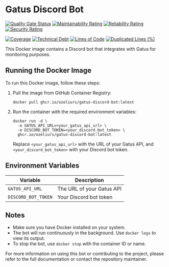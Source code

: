# Gatus Discord Bot

[![Quality Gate Status](https://sonarqube.devops-tools.apoorva64.com/api/project_badges/measure?project=Gatus-Discord-Bot&metric=alert_status&token=sqb_a337794bbf49e6f4cf41ed9be7420fbbfd413162)](https://sonarqube.devops-tools.apoorva64.com/dashboard?id=Gatus-Discord-Bot)
[![Maintainability Rating](https://sonarqube.devops-tools.apoorva64.com/api/project_badges/measure?project=Gatus-Discord-Bot&metric=sqale_rating&token=sqb_a337794bbf49e6f4cf41ed9be7420fbbfd413162)](https://sonarqube.devops-tools.apoorva64.com/dashboard?id=Gatus-Discord-Bot)
[![Reliability Rating](https://sonarqube.devops-tools.apoorva64.com/api/project_badges/measure?project=Gatus-Discord-Bot&metric=reliability_rating&token=sqb_a337794bbf49e6f4cf41ed9be7420fbbfd413162)](https://sonarqube.devops-tools.apoorva64.com/dashboard?id=Gatus-Discord-Bot)
[![Security Rating](https://sonarqube.devops-tools.apoorva64.com/api/project_badges/measure?project=Gatus-Discord-Bot&metric=security_rating&token=sqb_a337794bbf49e6f4cf41ed9be7420fbbfd413162)](https://sonarqube.devops-tools.apoorva64.com/dashboard?id=Gatus-Discord-Bot)

[![Coverage](https://sonarqube.devops-tools.apoorva64.com/api/project_badges/measure?project=Gatus-Discord-Bot&metric=coverage&token=sqb_a337794bbf49e6f4cf41ed9be7420fbbfd413162)](https://sonarqube.devops-tools.apoorva64.com/dashboard?id=Gatus-Discord-Bot)
[![Technical Debt](https://sonarqube.devops-tools.apoorva64.com/api/project_badges/measure?project=Gatus-Discord-Bot&metric=sqale_index&token=sqb_a337794bbf49e6f4cf41ed9be7420fbbfd413162)](https://sonarqube.devops-tools.apoorva64.com/dashboard?id=Gatus-Discord-Bot)
[![Lines of Code](https://sonarqube.devops-tools.apoorva64.com/api/project_badges/measure?project=Gatus-Discord-Bot&metric=ncloc&token=sqb_a337794bbf49e6f4cf41ed9be7420fbbfd413162)](https://sonarqube.devops-tools.apoorva64.com/dashboard?id=Gatus-Discord-Bot)
[![Duplicated Lines (%)](https://sonarqube.devops-tools.apoorva64.com/api/project_badges/measure?project=Gatus-Discord-Bot&metric=duplicated_lines_density&token=sqb_a337794bbf49e6f4cf41ed9be7420fbbfd413162)](https://sonarqube.devops-tools.apoorva64.com/dashboard?id=Gatus-Discord-Bot)



This Docker image contains a Discord bot that integrates with Gatus for monitoring purposes.

## Running the Docker Image

To run this Docker image, follow these steps:

1. Pull the image from GitHub Container Registry:
   ```
   docker pull ghcr.io/ozeliurs/gatus-discord-bot:latest
   ```

2. Run the container with the required environment variables:
   ```
   docker run -d \
     -e GATUS_API_URL=<your_gatus_api_url> \
     -e DISCORD_BOT_TOKEN=<your_discord_bot_token> \
     ghcr.io/ozeliurs/gatus-discord-bot:latest
   ```

   Replace `<your_gatus_api_url>` with the URL of your Gatus API, and `<your_discord_bot_token>` with your Discord bot token.

## Environment Variables

| Variable | Description |
|----------|-------------|
| `GATUS_API_URL` | The URL of your Gatus API |
| `DISCORD_BOT_TOKEN` | Your Discord bot token |

## Notes

- Make sure you have Docker installed on your system.
- The bot will run continuously in the background. Use `docker logs` to view its output.
- To stop the bot, use `docker stop` with the container ID or name.

For more information on using this bot or contributing to the project, please refer to the full documentation or contact the repository maintainer.

